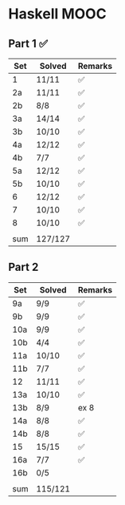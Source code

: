 # Haskell MOOC

## Part 1 ✅

| Set | Solved  | Remarks |
| --- | ------- | ------- |
| 1   | 11/11   | ✅      |
| 2a  | 11/11   | ✅      |
| 2b  | 8/8     | ✅      |
| 3a  | 14/14   | ✅      |
| 3b  | 10/10   | ✅      |
| 4a  | 12/12   | ✅      |
| 4b  | 7/7     | ✅      |
| 5a  | 12/12   | ✅      |
| 5b  | 10/10   | ✅      |
| 6   | 12/12   | ✅      |
| 7   | 10/10   | ✅      |
| 8   | 10/10   | ✅      |
|     |         |         |
| sum | 127/127 |         |

## Part 2

| Set | Solved  | Remarks |
| --- | ------- | ------- |
| 9a  | 9/9     | ✅      |
| 9b  | 9/9     | ✅      |
| 10a | 9/9     | ✅      |
| 10b | 4/4     | ✅      |
| 11a | 10/10   | ✅      |
| 11b | 7/7     | ✅      |
| 12  | 11/11   | ✅      |
| 13a | 10/10   | ✅      |
| 13b | 8/9     | ex 8    |
| 14a | 8/8     | ✅      |
| 14b | 8/8     | ✅      |
| 15  | 15/15   | ✅      |
| 16a | 7/7     | ✅      |
| 16b | 0/5     |         |
|     |         |         |
| sum | 115/121 |         |
